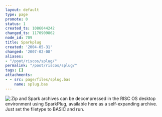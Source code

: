 ```yaml
---
layout: default
type: page
promote: 0
status: 1
created_ts: 1086044242
changed_ts: 1170909862
node_id: 709
title: Sparkplug
created: '2004-05-31'
changed: '2007-02-08'
aliases:
- "/poot/riscos/splug/"
permalink: "/poot/riscos/splug/"
tags: []
attachments:
- - src: page/files/splug.bas
    name: splug.bas
---
```

<img src="/themes/anjackson.net/sw/sparkfs.gif" border="0" align="left" />Zip and Spark archives can be decompressed in the RISC OS desktop environment using SparkPlug, available here as a self-expanding archive. Just set the filetype to BASIC and run. 
